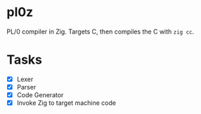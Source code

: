 # pl0z

PL/0 compiler in Zig. Targets C, then compiles the C with `zig cc`.

# Tasks

- [X] Lexer
- [X] Parser
- [X] Code Generator
- [X] Invoke Zig to target machine code
